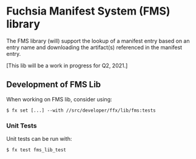 # Fuchsia Manifest System (FMS) library

The FMS library (will) support the lookup of a manifest entry based on an entry
name and downloading the artifact(s) referenced in the manifest entry.

[This lib will be a work in progress for Q2, 2021.]

## Development of FMS Lib

When working on FMS lib, consider using:

```
$ fx set [...] --with //src/developer/ffx/lib/fms:tests
```

### Unit Tests

Unit tests can be run with:

```
$ fx test fms_lib_test
```
